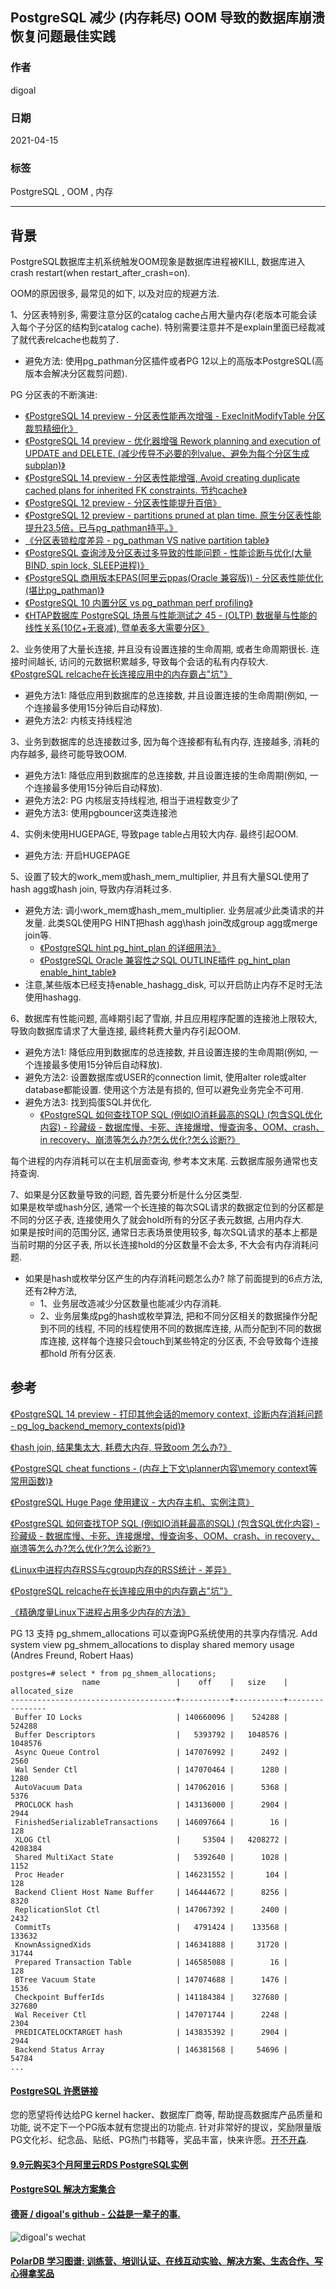 ## PostgreSQL 减少 (内存耗尽) OOM 导致的数据库崩溃恢复问题最佳实践   
    
### 作者    
digoal    
    
### 日期    
2021-04-15     
    
### 标签    
PostgreSQL , OOM , 内存     
    
----    
    
## 背景    
PostgreSQL数据库主机系统触发OOM现象是数据库进程被KILL, 数据库进入crash restart(when restart_after_crash=on).    
  
OOM的原因很多, 最常见的如下, 以及对应的规避方法.    
  
1、分区表特别多, 需要注意分区的catalog cache占用大量内存(老版本可能会读入每个子分区的结构到catalog cache). 特别需要注意并不是explain里面已经裁减了就代表relcache也裁剪了.     
- 避免方法: 使用pg_pathman分区插件或者PG 12以上的高版本PostgreSQL(高版本会解决分区裁剪问题).  
  
PG 分区表的不断演进:   
- [《PostgreSQL 14 preview - 分区表性能再次增强 - ExecInitModifyTable 分区裁剪精细化》](../202104/20210407_01.md)  
- [《PostgreSQL 14 preview - 优化器增强 Rework planning and execution of UPDATE and DELETE. (减少传导不必要的列value、避免为每个分区生成subplan)》](../202104/20210401_04.md)  
- [《PostgreSQL 14 preview - 分区表性能增强, Avoid creating duplicate cached plans for inherited FK constraints. 节约cache》](../202103/20210311_01.md)  
- [《PostgreSQL 12 preview - 分区表性能提升百倍》](../201905/20190521_01.md)  
- [《PostgreSQL 12 preview - partitions pruned at plan time. 原生分区表性能提升23.5倍，已与pg_pathman持平。》](../201903/20190331_01.md)  
- [《分区表锁粒度差异 - pg_pathman VS native partition table》](../201802/20180206_01.md)  
- [《PostgreSQL 查询涉及分区表过多导致的性能问题 - 性能诊断与优化(大量BIND, spin lock, SLEEP进程)》](../201801/20180124_01.md)  
- [《PostgreSQL 商用版本EPAS(阿里云ppas(Oracle 兼容版)) - 分区表性能优化 (堪比pg_pathman)》](../201801/20180122_03.md)  
- [《PostgreSQL 10 内置分区 vs pg_pathman perf profiling》](../201710/20171015_01.md)  
- [《HTAP数据库 PostgreSQL 场景与性能测试之 45 - (OLTP) 数据量与性能的线性关系(10亿+无衰减), 暨单表多大需要分区》](../201711/20171107_46.md)  
  
2、业务使用了大量长连接, 并且没有设置连接的生命周期, 或者生命周期很长. 连接时间越长, 访问的元数据积累越多, 导致每个会话的私有内存较大.  
[《PostgreSQL relcache在长连接应用中的内存霸占"坑"》](../201607/20160709_01.md)   
- 避免方法1: 降低应用到数据库的总连接数, 并且设置连接的生命周期(例如, 一个连接最多使用15分钟后自动释放).   
- 避免方法2: 内核支持线程池  
  
3、业务到数据库的总连接数过多, 因为每个连接都有私有内存, 连接越多, 消耗的内存越多, 最终可能导致OOM.  
- 避免方法1: 降低应用到数据库的总连接数, 并且设置连接的生命周期(例如, 一个连接最多使用15分钟后自动释放).   
- 避免方法2: PG 内核层支持线程池, 相当于进程数变少了  
- 避免方法3: 使用pgbouncer这类连接池  
  
4、实例未使用HUGEPAGE, 导致page table占用较大内存. 最终引起OOM.  
- 避免方法: 开启HUGEPAGE  
  
5、设置了较大的work_mem或hash_mem_multiplier, 并且有大量SQL使用了hash agg或hash join, 导致内存消耗过多.   
- 避免方法: 调小work_mem或hash_mem_multiplier. 业务层减少此类请求的并发量. 此类SQL使用PG HINT把hash agg\hash join改成group agg或merge join等.   
    - [《PostgreSQL hint pg_hint_plan 的详细用法》](../202103/20210327_03.md)    
    - [《PostgreSQL Oracle 兼容性之SQL OUTLINE插件 pg_hint_plan enable_hint_table》](../202104/20210406_01.md)    
- 注意,某些版本已经支持enable_hashagg_disk, 可以开启防止内存不足时无法使用hashagg. 
  
6、数据库有性能问题, 高峰期引起了雪崩, 并且应用程序配置的连接池上限较大, 导致向数据库请求了大量连接, 最终耗费大量内存引起OOM.  
- 避免方法1: 降低应用到数据库的总连接数, 并且设置连接的生命周期(例如, 一个连接最多使用15分钟后自动释放).   
- 避免方法2: 设置数据库或USER的connection limit, 使用alter role或alter database都能设置. 使用这个方法是有损的, 但可以避免业务完全不可用.    
- 避免方法3: 找到捣蛋SQL并优化.  
    - [《PostgreSQL 如何查找TOP SQL (例如IO消耗最高的SQL) (包含SQL优化内容) - 珍藏级 - 数据库慢、卡死、连接爆增、慢查询多、OOM、crash、in recovery、崩溃等怎么办?怎么优化?怎么诊断?》](../201704/20170424_06.md)    
  
每个进程的内存消耗可以在主机层面查询, 参考本文末尾. 云数据库服务通常也支持查询.    
  
7、如果是分区数量导致的问题, 首先要分析是什么分区类型.    
如果是枚举或hash分区, 通常一个长连接的每次SQL请求的数据定位到的分区都是不同的分区子表, 连接使用久了就会hold所有的分区子表元数据, 占用内存大.     
如果是按时间的范围分区, 通常日志表场景使用较多, 每次SQL请求的基本上都是当前时期的分区子表, 所以长连接hold的分区数量不会太多, 不大会有内存消耗问题.  
- 如果是hash或枚举分区产生的内存消耗问题怎么办? 除了前面提到的6点方法, 还有2种方法, 
    - 1、业务层改造减少分区数量也能减少内存消耗. 
    - 2、业务层集成pg的hash或枚举算法, 把和不同分区相关的数据操作分配到不同的线程, 不同的线程使用不同的数据库连接, 从而分配到不同的数据库连接, 这样每个连接只会touch到某些特定的分区表, 不会导致每个连接都hold 所有分区表.     
  
## 参考  
[《PostgreSQL 14 preview - 打印其他会话的memory context, 诊断内存消耗问题 - pg_log_backend_memory_contexts(pid)》](../202104/20210407_06.md)    
  
[《hash join, 结果集太大, 耗费大内存, 导致oom 怎么办?》](../202101/20210128_07.md)    
  
[《PostgreSQL cheat functions - (内存上下文\planner内容\memory context等常用函数)》](../201809/20180908_01.md)    
  
[《PostgreSQL Huge Page 使用建议 - 大内存主机、实例注意》](../201803/20180325_02.md)    
  
[《PostgreSQL 如何查找TOP SQL (例如IO消耗最高的SQL) (包含SQL优化内容) - 珍藏级 - 数据库慢、卡死、连接爆增、慢查询多、OOM、crash、in recovery、崩溃等怎么办?怎么优化?怎么诊断?》](../201704/20170424_06.md)    
  
[《Linux中进程内存RSS与cgroup内存的RSS统计 - 差异》](../201606/20160608_02.md)  
  
[《PostgreSQL relcache在长连接应用中的内存霸占"坑"》](../201607/20160709_01.md)    
  
[《精确度量Linux下进程占用多少内存的方法》](../201606/20160608_01.md)    
  
PG 13 支持 pg_shmem_allocations 可以查询PG系统使用的共享内存情况. Add system view pg_shmem_allocations to display shared memory usage (Andres Freund, Robert Haas)    
    
```    
postgres=# select * from pg_shmem_allocations;    
                name                 |    off    |   size    | allocated_size     
-------------------------------------+-----------+-----------+----------------    
 Buffer IO Locks                     | 140660096 |    524288 |         524288    
 Buffer Descriptors                  |   5393792 |   1048576 |        1048576    
 Async Queue Control                 | 147076992 |      2492 |           2560    
 Wal Sender Ctl                      | 147070464 |      1280 |           1280    
 AutoVacuum Data                     | 147062016 |      5368 |           5376    
 PROCLOCK hash                       | 143136000 |      2904 |           2944    
 FinishedSerializableTransactions    | 146097664 |        16 |            128    
 XLOG Ctl                            |     53504 |   4208272 |        4208384    
 Shared MultiXact State              |   5392640 |      1028 |           1152    
 Proc Header                         | 146231552 |       104 |            128    
 Backend Client Host Name Buffer     | 146444672 |      8256 |           8320    
 ReplicationSlot Ctl                 | 147067392 |      2400 |           2432    
 CommitTs                            |   4791424 |    133568 |         133632    
 KnownAssignedXids                   | 146341888 |     31720 |          31744    
 Prepared Transaction Table          | 146585088 |        16 |            128    
 BTree Vacuum State                  | 147074688 |      1476 |           1536    
 Checkpoint BufferIds                | 141184384 |    327680 |         327680    
 Wal Receiver Ctl                    | 147071744 |      2248 |           2304    
 PREDICATELOCKTARGET hash            | 143835392 |      2904 |           2944    
 Backend Status Array                | 146381568 |     54696 |          54784    
...  
```  
  
    
  
#### [PostgreSQL 许愿链接](https://github.com/digoal/blog/issues/76 "269ac3d1c492e938c0191101c7238216")
您的愿望将传达给PG kernel hacker、数据库厂商等, 帮助提高数据库产品质量和功能, 说不定下一个PG版本就有您提出的功能点. 针对非常好的提议，奖励限量版PG文化衫、纪念品、贴纸、PG热门书籍等，奖品丰富，快来许愿。[开不开森](https://github.com/digoal/blog/issues/76 "269ac3d1c492e938c0191101c7238216").  
  
  
#### [9.9元购买3个月阿里云RDS PostgreSQL实例](https://www.aliyun.com/database/postgresqlactivity "57258f76c37864c6e6d23383d05714ea")
  
  
#### [PostgreSQL 解决方案集合](https://yq.aliyun.com/topic/118 "40cff096e9ed7122c512b35d8561d9c8")
  
  
#### [德哥 / digoal's github - 公益是一辈子的事.](https://github.com/digoal/blog/blob/master/README.md "22709685feb7cab07d30f30387f0a9ae")
  
  
![digoal's wechat](../pic/digoal_weixin.jpg "f7ad92eeba24523fd47a6e1a0e691b59")
  
  
#### [PolarDB 学习图谱: 训练营、培训认证、在线互动实验、解决方案、生态合作、写心得拿奖品](https://www.aliyun.com/database/openpolardb/activity "8642f60e04ed0c814bf9cb9677976bd4")
  
